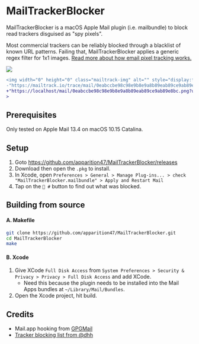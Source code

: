 # MailTrackerBlocker

MailTrackerBlocker is a macOS Apple Mail plugin (i.e. mailbundle) to block read trackers disguised as "spy pixels". 

Most commercial trackers can be reliably blocked through a blacklist of known URL patterns. Failing that, MailTrackerBlocker applies a generic regex filter for 1x1 images. [Read more about how email pixel tracking works.](https://www.gmass.co/blog/tracking-pixel-blockers/)

![](https://user-images.githubusercontent.com/3298414/88289106-b1e5b600-cd2f-11ea-8ba8-e8fa8ad70e78.png)

```diff
<img width="0" height="0" class="mailtrack-img" alt="" style="display:flex" src=
-"https://mailtrack.io/trace/mail/0eabccbe98c98e9b8e9a8b89eab89ce9ab89e8bc.png?u=1234567"
+"https://localhost/mail/0eabccbe98c98e9b8e9a8b89eab89ce9ab89e8bc.png?u=1234567"
>
```

## Prerequisites

Only tested on Apple Mail 13.4 on macOS 10.15 Catalina.

## Setup

1. Goto https://github.com/apparition47/MailTrackerBlocker/releases
2. Download then open the `.pkg` to install.
3. In Xcode, open `Preferences > General > Manage Plug-ins... > check "MailTrackerBlocker.mailbundle" > Apply and Restart Mail`
4. Tap on the `🛑 #` button to find out what was blocked.

## Building from source

#### A. Makefile
```bash
git clone https://github.com/apparition47/MailTrackerBlocker.git
cd MailTrackerBlocker
make
```

#### B. Xcode

1. Give XCode `Full Disk Access` from `System Preferences > Security & Privacy > Privacy > Full Disk Access` and add XCode.
     * Need this because the plugin needs to be installed into the Mail Apps bundles at `~/Library/Mail/Bundles`.
2. Open the Xcode project, hit build.


## Credits

* Mail.app hooking from [GPGMail](https://github.com/GPGTools/GPGMail)
* [Tracker blocking list from @dhh](https://gist.github.com/dhh/360f4dc7ddbce786f8e82b97cdad9d20)